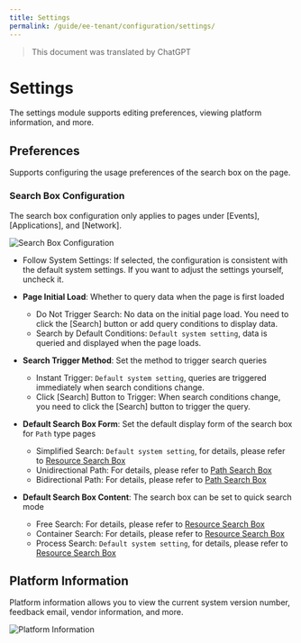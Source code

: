 ```yaml
---
title: Settings
permalink: /guide/ee-tenant/configuration/settings/
---
```


> This document was translated by ChatGPT

# Settings

The settings module supports editing preferences, viewing platform information, and more.

## Preferences

Supports configuring the usage preferences of the search box on the page.

### Search Box Configuration

The search box configuration only applies to pages under [Events], [Applications], and [Network].

![Search Box Configuration](https://yunshan-guangzhou.oss-cn-beijing.aliyuncs.com/pub/pic/202405166645a4bfcef96.png)

- Follow System Settings: If selected, the configuration is consistent with the default system settings. If you want to adjust the settings yourself, uncheck it.
- **Page Initial Load**: Whether to query data when the page is first loaded
  - Do Not Trigger Search: No data on the initial page load. You need to click the [Search] button or add query conditions to display data.
  - Search by Default Conditions: `Default system setting`, data is queried and displayed when the page loads.
- **Search Trigger Method**: Set the method to trigger search queries
  - Instant Trigger: `Default system setting`, queries are triggered immediately when search conditions change.
  - Click [Search] Button to Trigger: When search conditions change, you need to click the [Search] button to trigger the query.
- **Default Search Box Form**: Set the default display form of the search box for `Path` type pages
  - Simplified Search: `Default system setting`, for details, please refer to [Resource Search Box](../query/service-search/)
  - Unidirectional Path: For details, please refer to [Path Search Box](../query/path-search/)
  - Bidirectional Path: For details, please refer to [Path Search Box](../query/path-search/)
- **Default Search Box Content**: The search box can be set to quick search mode

  - Free Search: For details, please refer to [Resource Search Box](../query/service-search/)
  - Container Search: For details, please refer to [Resource Search Box](../query/service-search/)
  - Process Search: `Default system setting`, for details, please refer to [Resource Search Box](../query/service-search/)

## Platform Information

Platform information allows you to view the current system version number, feedback email, vendor information, and more.

![Platform Information](https://yunshan-guangzhou.oss-cn-beijing.aliyuncs.com/pub/pic/202405166645829f09cbb.png)